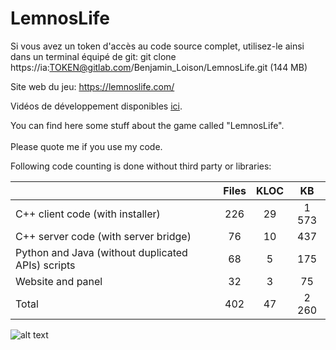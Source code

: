 # LemnosLife

Si vous avez un token d'accès au code source complet, utilisez-le ainsi dans un terminal équipé de git: git clone https://ia:TOKEN@gitlab.com/Benjamin_Loison/LemnosLife.git (144 MB)

Site web du jeu: https://lemnoslife.com/

Vidéos de développement disponibles [ici](https://www.youtube.com/playlist?list=PLiJOYdwXbxtZqneWzvr21YzEiTG-QiPKZ).

You can find here some stuff about the game called "LemnosLife".<br/><br/>
Please quote me if you use my code.

Following code counting is done without third party or libraries:

|                                                   | Files | KLOC | KB    |
| --------------------------------------------------|:-----:|:----:|:-----:|
| C++ client code (with installer)                  | 226   | 29   | 1 573 |
| C++ server code (with server bridge)              | 76    | 10   | 437   |
| Python and Java (without duplicated APIs) scripts | 68    | 5    | 175   |
| Website and panel                                 | 32    | 3    | 75    |
| Total                                             | 402   | 47   | 2 260 |

![alt text](https://github.com/Benjamin-Loison/LemnosLife/raw/master/website/Website/Media/Pictures/1.png)
